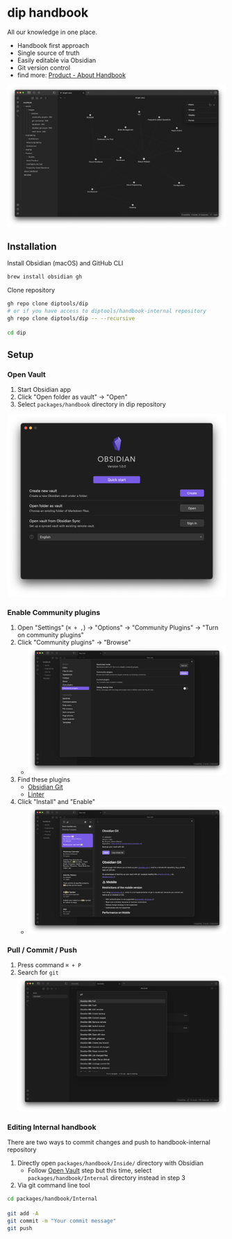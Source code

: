 # dip handbook

All our knowledge in one place.
- Handbook first approach
- Single source of truth
- Easily editable via Obsidian
- Git version control
- find more: [Product - About Handbook](Welcome%20to%20dip%20Handbook.md)

![Obsidian vault menu](./assets/images/obsidian/handbook.png)

## Installation

Install Obsidian (macOS) and GitHub CLI
```sh
brew install obsidian gh
```

Clone repository
```sh
gh repo clone diptools/dip
# or if you have access to diptools/handbook-internal repository
gh repo clone diptools/dip -- --recursive
 
cd dip
```

## Setup

### Open Vault
1. Start Obsidian app
2. Click "Open folder as vault" -> "Open"
3. Select `packages/handbook` directory in dip repository

![Obsidian vault menu](./assets/images/obsidian/vault-menu.png)
### Enable Community plugins
1. Open "Settings" (`⌘ + ,`) -> "Options" -> "Community Plugins" -> "Turn on community plugins"
2. Click "Community plugins" -> "Browse"
	- ![Enable third party plugin](./assets/images/obsidian/community-plugins.png)   
3. Find these plugins
	- [Obsidian Git](https://github.com/denolehov/obsidian-git)
	- [Linter](https://github.com/platers/obsidian-linter)
4. Click "Install" and "Enable"
	- ![Obsidian Git Plugin](./assets/images/obsidian/obsidian-git-plugin.png)

### Pull / Commit / Push
1. Press command `⌘ + P`
2. Search for `git`
	![Obsidian git commands](./assets/images/obsidian/git-commands.png)
### Editing Internal handbook
There are two ways to commit changes and push to handbook-internal repository
1. Directly open `packages/handbook/Inside/` directory with Obsidian
	- Follow [Open Vault](#open-vault) step but this time, select `packages/handbook/Internal` directory instead in step 3
2. Via git command line tool
```sh
cd packages/handbook/Internal

git add -A
git commit -m "Your commit message"
git push
```
